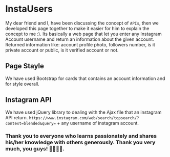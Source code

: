 # InstaUsers

My dear friend and I, have been discussing the concept of `APIs`, then we developed this page together to make it easier for him to explain the concept to me :).
Its basically a web page that let you enter any Instagram Account username and return an information about the given account. Returned information like: account profile photo, followers number, is it private account or public, is it verified account or not.

## Page Stayle

We have used Bootstrap for cards that contains an account information and for style overall.

## Instagram API

We have used jQuery library to dealing with the Ajax file that an instagram API return.
`https://www.instagram.com/web/search/topsearch/?context=blended&query=` + any username of instagram account.

### Thank you to everyone who learns passionately and shares his/her knowledge with others generously. Thank you very much, you guys! 🌟💓💓💓.
